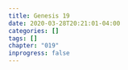 ```yaml
---
title: Genesis 19
date: 2020-03-28T20:21:01-04:00
categories: []
tags: []
chapter: "019"
inprogress: false
---
```


